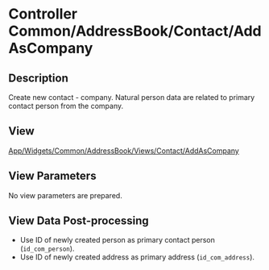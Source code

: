 # Controller Common/AddressBook/Contact/AddAsCompany

## Description

Create new contact - company. Natural person data are related to primary contact person from the company.

## View

[App/Widgets/Common/AddressBook/Views/Contact/AddAsCompany](./../../Views/Contact/AddAsCompany.md)

## View Parameters

No view parameters are prepared.

## View Data Post-processing

* Use ID of newly created person as primary contact person (`id_com_person`).
* Use ID of newly created address as primary address (`id_com_address`).

